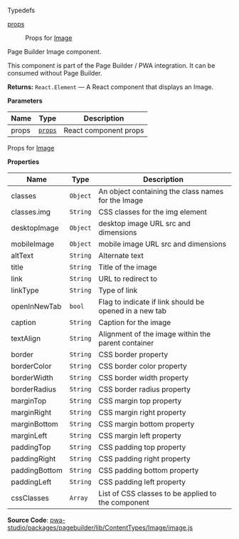
Typedefs

<dl>
<dt><a href="#props">props</a></dt>
<dd>

Props for [Image](#Image)

</dd>
</dl>

Page Builder Image component.

This component is part of the Page Builder / PWA integration. It can be consumed without Page Builder.

**Returns:**
`React.Element`
   — A React component that displays an Image.

**Parameters**

| Name | Type | Description |
| --- | --- | --- |
| props | [`props`](#props) | React component props |

Props for [Image](#Image)

**Properties**

| Name | Type | Description |
| --- | --- | --- |
| classes | `Object` | An object containing the class names for the Image |
| classes.img | `String` | CSS classes for the img element |
| desktopImage | `Object` | desktop image URL src and dimensions |
| mobileImage | `Object` | mobile image URL src and dimensions |
| altText | `String` | Alternate text |
| title | `String` | Title of the image |
| link | `String` | URL to redirect to |
| linkType | `String` | Type of link |
| openInNewTab | `bool` | Flag to indicate if link should be opened in a new tab |
| caption | `String` | Caption for the image |
| textAlign | `String` | Alignment of the image within the parent container |
| border | `String` | CSS border property |
| borderColor | `String` | CSS border color property |
| borderWidth | `String` | CSS border width property |
| borderRadius | `String` | CSS border radius property |
| marginTop | `String` | CSS margin top property |
| marginRight | `String` | CSS margin right property |
| marginBottom | `String` | CSS margin bottom property |
| marginLeft | `String` | CSS margin left property |
| paddingTop | `String` | CSS padding top property |
| paddingRight | `String` | CSS padding right property |
| paddingBottom | `String` | CSS padding bottom property |
| paddingLeft | `String` | CSS padding left property |
| cssClasses | `Array` | List of CSS classes to be applied to the component |

**Source Code**: [pwa-studio/packages/pagebuilder/lib/ContentTypes/Image/image.js](https://github.com/magento/pwa-studio/blob/develop/packages/pagebuilder/lib/ContentTypes/Image/image.js)

